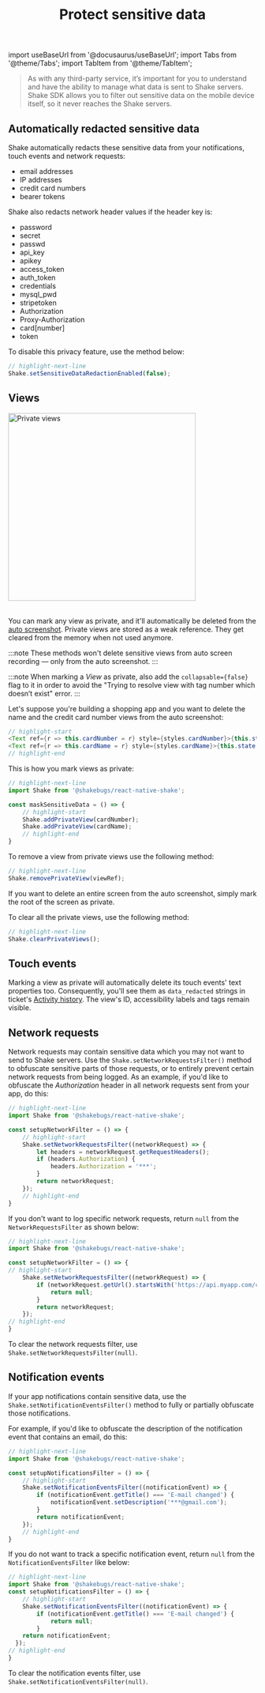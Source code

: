 ﻿---
id: manage-sensitive-data
title: Protect sensitive data
---
import useBaseUrl from '@docusaurus/useBaseUrl';
import Tabs from '@theme/Tabs';
import TabItem from '@theme/TabItem';

>As with any third-party service, it’s important for you to understand and have the ability to manage
what data is sent to Shake servers. Shake SDK allows you to filter out sensitive data on the mobile device itself,
so it never reaches the Shake servers.


## Automatically redacted sensitive data

Shake automatically redacts these sensitive data from your notifications, touch events and network requests:
* email addresses
* IP addresses
* credit card numbers
* bearer tokens

Shake also redacts network header values if the header key is:
* password 
* secret
* passwd
* api_key 
* apikey
* access_token
* auth_token
* credentials
* mysql_pwd
* stripetoken
* Authorization
* Proxy-Authorization
* card[number]
* token

To disable this privacy feature, use the method below:

```javascript title="App.js"
// highlight-next-line
Shake.setSensitiveDataRedactionEnabled(false);
```

## Views

<table class="media-container media-container-highlighted mt-40 mb-40">
<img
  alt="Private views"
  width="380"
  src={useBaseUrl('img/private-view@2x.png')}
/>
</table>

You can mark any view as private, and it'll automatically be deleted
from the [auto screenshot](/react/configuration-and-data/auto-screenshot).
Private views are stored as a weak reference. They get cleared from the memory when not used anymore.

:::note
These methods won't delete sensitive views from auto screen recording — only from the auto screenshot.
:::

:::note
When marking a *View* as private, also add the `collapsable={false}` flag to it in order to avoid the
"Trying to resolve view with tag number which doesn’t exist" error.
:::

Let's suppose you're building a shopping app and you want to delete the name and the credit card number views
from the auto screenshot:

```java title="App.js"
// highlight-start
<Text ref={r => this.cardNumber = r} style={styles.cardNumber}>{this.state.cardNumber}</Text>
<Text ref={r => this.cardName = r} style={styles.cardName}>{this.state.cardName}</Text>
// highlight-end
```

This is how you mark views as private:

```javascript title="App.js"
// highlight-next-line
import Shake from '@shakebugs/react-native-shake';

const maskSensitiveData = () => {
    // highlight-start
    Shake.addPrivateView(cardNumber);
    Shake.addPrivateView(cardName);
    // highlight-end
}
```

To remove a view from private views use the following method:

```javascript title="App.js" 
// highlight-next-line 
Shake.removePrivateView(viewRef);
```

If you want to delete an entire screen from the auto screenshot, simply mark the root of the screen as private.

To clear all the private views, use the following method:

```javascript title="App.js"
// highlight-next-line
Shake.clearPrivateViews();
```


## Touch events

Marking a view as private will automatically delete its touch events' text properties too.
Consequently, you'll see them as `data_redacted` strings in ticket's
[Activity history](/react/configuration-and-data/activity-history).
The view's ID, accessibility labels and tags remain visible.


## Network requests

Network requests may contain sensitive data which you may not want to send to Shake servers.
Use the `Shake.setNetworkRequestsFilter()` method to obfuscate sensitive parts of those requests,
or to entirely prevent certain network requests from being logged.
As an example, if you'd like to obfuscate the *Authorization* header in all network requests sent from your app, do this:

```javascript title="App.js"
// highlight-next-line
import Shake from '@shakebugs/react-native-shake';

const setupNetworkFilter = () => {
    // highlight-start
    Shake.setNetworkRequestsFilter((networkRequest) => {
        let headers = networkRequest.getRequestHeaders();
        if (headers.Authorization) {
            headers.Authorization = '***';
        }
        return networkRequest;
    });
    // highlight-end
}
```

If you don't want to log specific network requests, return `null` from the `NetworkRequestsFilter` as shown below:

```javascript title="App.js" 
// highlight-next-line 
import Shake from '@shakebugs/react-native-shake';

const setupNetworkFilter = () => { 
// highlight-start
    Shake.setNetworkRequestsFilter((networkRequest) => {
        if (networkRequest.getUrl().startsWith('https://api.myapp.com/cards')) {
            return null;
        }
        return networkRequest;
    });
// highlight-end
}
```

To clear the network requests filter, use `Shake.setNetworkRequestsFilter(null)`.


## Notification events

If your app notifications contain sensitive data, use the `Shake.setNotificationEventsFilter()`
method to fully or partially obfuscate those notifications.

For example, if you'd like to obfuscate the description of the notification event that contains an email, do this:

```javascript title="App.js"
// highlight-next-line
import Shake from '@shakebugs/react-native-shake';

const setupNotificationsFilter = () => {
    // highlight-start
    Shake.setNotificationEventsFilter((notificationEvent) => {
        if (notificationEvent.getTitle() === 'E-mail changed') {
            notificationEvent.setDescription('***@gmail.com');
        }
        return notificationEvent;
    });
    // highlight-end
}
```

If you do not want to track a specific notification event, return `null` from the `NotificationEventsFilter` like below:

```javascript title="App.js" 
// highlight-next-line 
import Shake from '@shakebugs/react-native-shake';
const setupNotificationsFilter = () => { 
    // highlight-start 
    Shake.setNotificationEventsFilter((notificationEvent) => { 
        if (notificationEvent.getTitle() === 'E-mail changed') { 
            return null; 
        } 
    return notificationEvent; 
  }); 
// highlight-end 
}
```

To clear the notification events filter, use `Shake.setNotificationEventsFilter(null)`.
